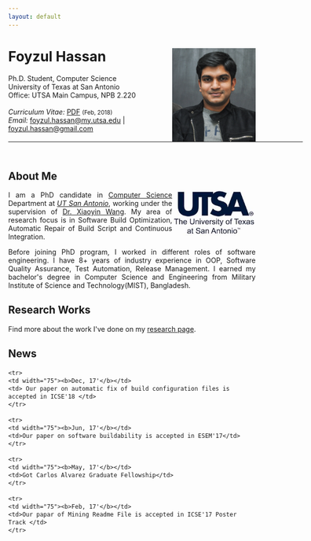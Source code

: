 ```yaml
---
layout: default
---
```


# Foyzul Hassan  <a href="/images/foyzul.png" target="_blank"><img src="images/foyzul.png" alt="Foyzul Hassan" style="width:170px;height:190px;" align="right"></a>
Ph.D. Student, Computer Science <br>
University of Texas at San Antonio <br>
Office: UTSA Main Campus, NPB 2.220 <br>
<br>
<em>Curriculum Vitae: </em><a href="/files/Foyzul_Hassan_CV.pdf" target="_blank">PDF</a>  <small>(Feb, 2018)</small> <br>
<em>Email: </em><a href="mailto:foyzul.hassan@my.utsa.edu">foyzul.hassan@my.utsa.edu</a> | <a href="mailto:foyzul.hassan@gmail.com">foyzul.hassan@gmail.com</a> <br>

<hr width="600px">

<hr style="height:10pt; visibility:hidden;" />

## About Me
<a href="http://www.utsa.edu/" target="_blank"><img src="images/UTSA.png" alt="UTSA" style="width:170px;" align="right"></a>


<p align="justify" style="max-width:600px">
I am a PhD candidate in <a class="tosu" href="http://www.cs.utsa.edu/" target="_blank">Computer Science</a> Department at <em><a class="tosu" href="http://www.utsa.edu/" target="_blank">UT San Antonio</a></em>, working under the supervision of <a href="http://www.cs.utsa.edu/~xwang/" target="_blank">Dr. Xiaoyin Wang</a>. My area of research focus is in Software Build Optimization, Automatic Repair of Build Script and Continuous Integration.</p>

<p align="justify" style="max-width:600px">
Before joining PhD program, I worked in different roles of software engineering. I have 8+ years of industry experience in OOP, Software Quality Assurance, Test Automation, Release Management. I earned my bachelor's degree in Computer Science and Engineering from Military Institute of Science and Technology(MIST), Bangladesh. </p>

## Research Works
<p align="justify" style="max-width:600px">
Find more about the work I've done on my  <a href="/research/" target="_blank">research page</a>.
</p>
<!-- <center> <em><a class="tosu"> Scroll down for news! </a></em></center> -->

## News

<table style="white-space: nowrap;">

	<tr>
	<td width="75"><b>Dec, 17'</b></td>
	<td> Our paper on automatic fix of build configuration files is accepted in ICSE'18 </td>
	</tr>
	
	<tr>
	<td width="75"><b>Jun, 17'</b></td>
	<td>Our paper on software buildability is accepted in ESEM'17</td>
	</tr>

	<tr>
	<td width="75"><b>May, 17'</b></td>
	<td>Got Carlos Alvarez Graduate Fellowship</td>
	</tr>
	
	<tr>
	<td width="75"><b>Feb, 17'</b></td>
	<td>Our papar of Mining Readme File is accepted in ICSE'17 Poster Track </td>
	</tr>
	 
</table>